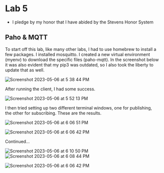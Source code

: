 # Lab 5
  - I pledge by my honor that I have abided by the Stevens Honor System

## Paho & MQTT

To start off this lab, like many other labs, I had to use homebrew to install a few packages. I installed mosquitto. I created a new virtual environment (myenv)  to download the specific files (paho-mqtt). In the screenshot below it was also evident that my pip3 was outdated, so I also took the liberty to update that as well. 

![Screenshot 2023-05-06 at 5 38 44 PM](https://user-images.githubusercontent.com/98351265/236647592-b4c562ed-5da1-47e4-97b9-394f0bac9b18.png)

After running the client, I had some success.

![Screenshot 2023-05-06 at 5 52 13 PM](https://user-images.githubusercontent.com/98351265/236647962-480bd2ce-33f8-4236-b62f-fe05e335e4c1.png)

I then tried setting up two different terminal windows, one for publishing, the other for subscribing. These are the results. 

![Screenshot 2023-05-06 at 6 06 51 PM](https://user-images.githubusercontent.com/98351265/236648340-e6209820-5bc0-450c-bb75-c84b83fca9b0.png)

![Screenshot 2023-05-06 at 6 06 42 PM](https://user-images.githubusercontent.com/98351265/236648346-8c2ee1aa-e377-4295-801b-214d2e5939f7.png)

Continued...

![Screenshot 2023-05-06 at 6 10 50 PM](https://user-images.githubusercontent.com/98351265/236648538-e8766ad5-640e-490f-85c1-439e4a78c80e.png)
![Screenshot 2023-05-06 at 6 08 44 PM](https://user-images.githubusercontent.com/98351265/236648546-8d47c7a1-6e22-428c-80ff-88713c5eb687.png)

![Screenshot 2023-05-06 at 6 06 42 PM](https://user-images.githubusercontent.com/98351265/236648549-a8f3b1ca-df53-4a11-9bad-84c059ecd283.png)
